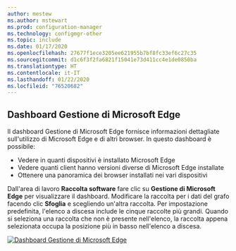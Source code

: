 ```yaml
---
author: mestew
ms.author: mstewart
ms.prod: configuration-manager
ms.technology: configmgr-other
ms.topic: include
ms.date: 01/17/2020
ms.openlocfilehash: 27677f1ece3205ee621955b7bf8fc33ef6c27c35
ms.sourcegitcommit: d1c6f3f2fa6821f15041e73d411cc4e1de0850ba
ms.translationtype: HT
ms.contentlocale: it-IT
ms.lasthandoff: 01/22/2020
ms.locfileid: "76520682"
---
```

## <a name="bkmk_edge-dash"></a> Dashboard Gestione di Microsoft Edge

<!--3871913-->
Il dashboard Gestione di Microsoft Edge fornisce informazioni dettagliate sull'utilizzo di Microsoft Edge e di altri browser. In questo dashboard è possibile:

- Vedere in quanti dispositivi è installato Microsoft Edge
- Vedere quanti client hanno versioni diverse di Microsoft Edge installate
- Ottenere una panoramica dei browser installati nei vari dispositivi

Dall'area di lavoro **Raccolta software** fare clic su **Gestione di Microsoft Edge** per visualizzare il dashboard. Modificare la raccolta per i dati del grafo facendo clic **Sfoglia** e scegliendo un'altra raccolta. Per impostazione predefinita, l'elenco a discesa include le cinque raccolte più grandi. Quando si seleziona una raccolta che non è presente nell'elenco, la raccolta appena selezionata occupa la posizione più in basso nell'elenco a discesa.

[![Dashboard Gestione di Microsoft Edge](../../media/3871913-microsoft-edge-dashboard.png)](../../media/3871913-microsoft-edge-dashboard.png#lightbox)